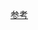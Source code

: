 [参考](https://sanyuan0704.top/my_blog/blogs/browser/browser-render/001.html#%E7%BD%91%E7%BB%9C%E8%AF%B7%E6%B1%82)
